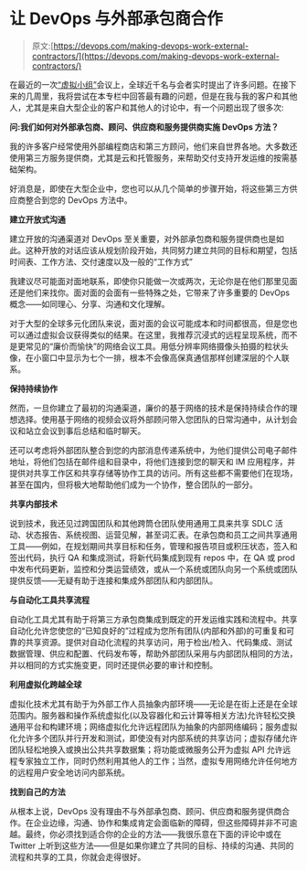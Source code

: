 # 让 DevOps 与外部承包商合作

> 原文:[https://devops.com/making-devops-work-external-contractors/](https://devops.com/making-devops-work-external-contractors/)

在最近的一次[“虚拟小组”](https://webinar.informationweek.com/19558)会议上，全球近千名与会者实时提出了许多问题。在接下来的几周里，我将尝试在本专栏中回答最有趣的问题，但是在我与我的客户和其他人，尤其是来自大型企业的客户和其他人的讨论中，有一个问题出现了很多次:

**问:我们如何对外部承包商、顾问、供应商和服务提供商实施 DevOps 方法？**

我的许多客户经常使用外部编程商店和第三方顾问，他们来自世界各地。大多数还使用第三方服务提供商，尤其是云和托管服务，来帮助交付支持开发运维的按需基础架构。

好消息是，即使在大型企业中，您也可以从几个简单的步骤开始，将这些第三方供应商整合到您的 DevOps 方法中。

**建立开放式沟通**

建立开放的沟通渠道对 DevOps 至关重要，对外部承包商和服务提供商也是如此。这种开放的对话应该从规划阶段开始，共同努力建立共同的目标和期望，包括时间表、工作方法、交付速度以及一般的“工作方式”

我建议尽可能面对面地联系，即使你只能做一次或两次，无论你是在他们那里见面还是他们来找你。面对面的会面有一些特殊之处，它带来了许多重要的 DevOps 概念——如同理心、分享、沟通和文化理解。

对于大型的全球多元化团队来说，面对面的会议可能成本和时间都很高，但是您也可以通过虚拟会议获得类似的结果。在这里，我推荐沉浸式的远程呈现系统，而不是更常见的“廉价而愉快”的网络会议工具。用低分辨率网络摄像头拍摄的粒状头像，在小窗口中显示为七个一排，根本不会像高保真通信那样创建深层的个人联系。

**保持持续协作**

然而，一旦你建立了最初的沟通渠道，廉价的基于网络的技术是保持持续合作的理想选择。使用基于网络的视频会议将外部顾问带入您团队的日常沟通中，从计划会议和站立会议到事后总结和临时聊天。

还可以考虑将外部团队整合到您的内部消息传递系统中，为他们提供公司电子邮件地址，将他们包括在邮件组和目录中，将他们连接到您的聊天和 IM 应用程序，并提供对共享工作区和共享存储等协作工具的访问。所有这些都不需要他们在现场，甚至在国内，但将极大地帮助他们成为一个协作，整合团队的一部分。

**共享内部技术**

说到技术，我还见过跨国团队和其他跨筒仓团队使用通用工具来共享 SDLC 活动、状态报告、系统视图、运营见解，甚至词汇表。在承包商和员工之间共享通用工具——例如，在规划期间共享目标和任务，管理和报告项目或积压状态，签入和签出代码，执行 QA 和集成测试，将新代码集成到现有 repos 中，在 QA 或 prod 中发布代码更新，监控和分类运营绩效，或从一个系统或团队向另一个系统或团队提供反馈——无疑有助于连接和集成外部团队和内部团队。

**与自动化工具共享流程**

自动化工具尤其有助于将第三方承包商集成到既定的开发运维实践和流程中。共享自动化允许您使您的“已知良好的”过程成为您所有团队(内部和外部)的可重复和可靠的共享资源。提供对自动化流程的共享访问，用于检出/检入、代码集成、测试数据管理、供应和配置、代码发布等，帮助外部团队采用与内部团队相同的方法，并以相同的方式实施变更，同时还提供必要的审计和控制。

**利用虚拟化跨越全球**

虚拟化技术尤其有助于为外部工作人员抽象内部环境——无论是在街上还是在全球范围内。服务器和操作系统虚拟化(以及容器化和云计算等相关方法)允许轻松交换通用平台和构建环境；网络虚拟化允许远程团队为抽象的内部网络编码；服务虚拟化允许多个团队并行开发和测试，即使没有对内部系统的共享访问；虚拟存储允许团队轻松地换入或换出公共共享数据集；将功能或微服务公开为虚拟 API 允许远程专家独立工作，同时仍然利用其他人的工作；当然，虚拟专用网络允许任何地方的远程用户安全地访问内部系统。

**找到自己的方法**

从根本上说，DevOps 没有理由不与外部承包商、顾问、供应商和服务提供商合作。在企业边缘，沟通、协作和集成肯定会面临新的障碍，但这些障碍并非不可逾越。最终，你必须找到适合你的企业的方法——我很乐意在下面的评论中或在 Twitter 上听到这些方法——但是如果你建立了共同的目标、持续的沟通、共同的流程和共享的工具，你就会走得很好。